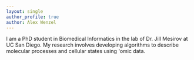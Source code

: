 ```yaml
---
layout: single
author_profile: true
author: Alex Wenzel
---
```


I am a PhD student in Biomedical Informatics in the lab of Dr. Jill Mesirov at UC San Diego. My research involves developing algorithms to describe molecular processes and cellular states using 'omic data. 
